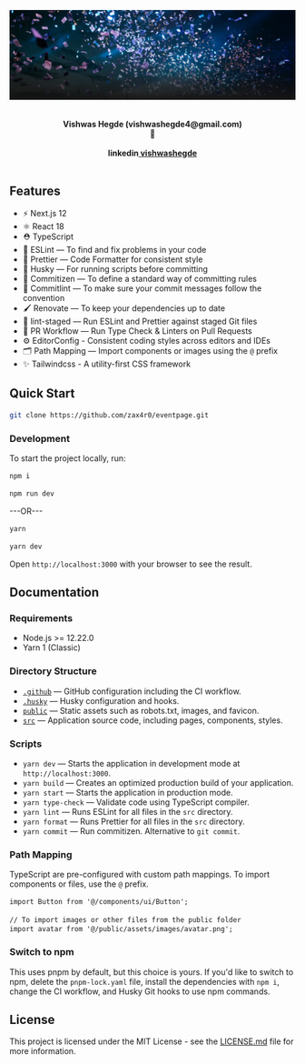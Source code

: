 <p align="center">
  <img src="public/assets/images/img_frame19115_1.webp" alt="Next.js Event Page">
</p>

<br />

<div align="center"><strong>Vishwas Hegde  (vishwashegde4@gmail.com)</strong></div>
<div align="center">🙂</div>

<br />

<div align="center">
  <strong>linkedin<a href="https://www.linkedin.com/in/vishwashegde4"> vishwashegde</a></strong>
</div>

<br />

## Features

- ⚡️ Next.js 12
- ⚛️ React 18
- ⛑ TypeScript
- 📏 ESLint — To find and fix problems in your code
- 💖 Prettier — Code Formatter for consistent style
- 🐶 Husky — For running scripts before committing
- 📄 Commitizen — To define a standard way of committing rules
- 🚓 Commitlint — To make sure your commit messages follow the convention
- 🖌 Renovate — To keep your dependencies up to date
- 🚫 lint-staged — Run ESLint and Prettier against staged Git files
- 👷 PR Workflow — Run Type Check & Linters on Pull Requests
- ⚙️ EditorConfig - Consistent coding styles across editors and IDEs
- 🗂 Path Mapping — Import components or images using the `@` prefix
- ✨ Tailwindcss - A utility-first CSS framework

## Quick Start

```bash
git clone https://github.com/zax4r0/eventpage.git
```

### Development

To start the project locally, run:

```bash
npm i
```

```bash
npm run dev
```

---OR---

```bash
yarn
```

```bash
yarn dev
```

Open `http://localhost:3000` with your browser to see the result.

## Documentation

### Requirements

- Node.js >= 12.22.0
- Yarn 1 (Classic)

### Directory Structure

- [`.github`](.github) — GitHub configuration including the CI workflow.<br>
- [`.husky`](.husky) — Husky configuration and hooks.<br>
- [`public`](./public) — Static assets such as robots.txt, images, and favicon.<br>
- [`src`](./src) — Application source code, including pages, components, styles.

### Scripts

- `yarn dev` — Starts the application in development mode at `http://localhost:3000`.
- `yarn build` — Creates an optimized production build of your application.
- `yarn start` — Starts the application in production mode.
- `yarn type-check` — Validate code using TypeScript compiler.
- `yarn lint` — Runs ESLint for all files in the `src` directory.
- `yarn format` — Runs Prettier for all files in the `src` directory.
- `yarn commit` — Run commitizen. Alternative to `git commit`.

### Path Mapping

TypeScript are pre-configured with custom path mappings. To import components or files, use the `@` prefix.

```tsx
import Button from '@/components/ui/Button';

// To import images or other files from the public folder
import avatar from '@/public/assets/images/avatar.png';
```

### Switch to npm

This uses pnpm by default, but this choice is yours. If you'd like to switch to npm, delete the `pnpm-lock.yaml` file, install the dependencies with `npm i`, change the CI workflow, and Husky Git hooks to use npm commands.

## License

This project is licensed under the MIT License - see the [LICENSE.md](LICENSE.md) file for more information.
